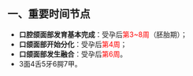 ## 一、重要时间节点
* **口腔颌面部发育基本完成**：受孕后<font color="#ff0000">第3~8周</font>（胚胎期）；
* **口颌面部开始分化**：受孕后<font color="#ff0000">第4周</font>；
* **口颌面部发生融合**：受孕后<font color="#ff0000">第6周</font>。
* 3面4舌5牙6腭7甲。